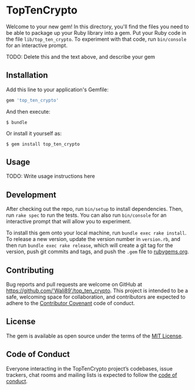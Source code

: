 # TopTenCrypto

Welcome to your new gem! In this directory, you'll find the files you need to be able to package up your Ruby library into a gem. Put your Ruby code in the file `lib/top_ten_crypto`. To experiment with that code, run `bin/console` for an interactive prompt.

TODO: Delete this and the text above, and describe your gem

## Installation

Add this line to your application's Gemfile:

```ruby
gem 'top_ten_crypto'
```

And then execute:

    $ bundle

Or install it yourself as:

    $ gem install top_ten_crypto

## Usage

TODO: Write usage instructions here

## Development

After checking out the repo, run `bin/setup` to install dependencies. Then, run `rake spec` to run the tests. You can also run `bin/console` for an interactive prompt that will allow you to experiment.

To install this gem onto your local machine, run `bundle exec rake install`. To release a new version, update the version number in `version.rb`, and then run `bundle exec rake release`, which will create a git tag for the version, push git commits and tags, and push the `.gem` file to [rubygems.org](https://rubygems.org).

## Contributing

Bug reports and pull requests are welcome on GitHub at https://github.com/'Wali89'/top_ten_crypto. This project is intended to be a safe, welcoming space for collaboration, and contributors are expected to adhere to the [Contributor Covenant](http://contributor-covenant.org) code of conduct.

## License

The gem is available as open source under the terms of the [MIT License](https://opensource.org/licenses/MIT).

## Code of Conduct

Everyone interacting in the TopTenCrypto project’s codebases, issue trackers, chat rooms and mailing lists is expected to follow the [code of conduct](https://github.com/'Wali89'/top_ten_crypto/blob/master/CODE_OF_CONDUCT.md).
